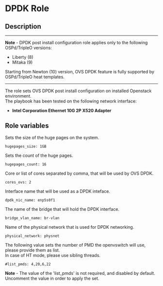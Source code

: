 # DPDK Role

## Description
***
**Note** - DPDK post install configuration role applies only to the following OSPd/TripleO versions:

* Liberty (8)
* Mitaka (9)

Starting from Newton (10) version, OVS DPDK feature is fully supported by OSPd/TripleO heat templates.

***

The role sets OVS DPDK post install configuration on installed Openstack environment.  
The playbook has been tested on the following network interface:
  - **Intel Corporation Ethernet 10G 2P X520 Adapter**

## Role variables
Sets the size of the huge pages on the system.
```
hugepages_size: 1GB
```

Sets the count of the huge pages.
```
hugepages_count: 16
```

Core or list of cores separated by comma, that will be used by OVS DPDK.
```
cores_ovs: 2
```

Interface name that will be used as a DPDK inteface.
```
dpdk_nic_name: enp5s0f1
```

The name of the bridge that will hold the DPDK interface.
```
bridge_vlan_name: br-vlan
```

Name of the physical network that is used for DPDK networking.
```
physical_network: physnet
```

The following value sets the number of PMD the openvswitch will use, please provide them as list.  
In case of HT mode, please use sibling threads.
```
#list_pmds: 4,20,6,22
```

**Note** - The value of the 'list_pmds' is not required, and disabled by default. Uncomment the value in order to apply the set.
